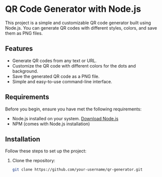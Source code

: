 # QR Code Generator with Node.js

This project is a simple and customizable QR code generator built using Node.js. You can generate QR codes with different styles, colors, and save them as PNG files.

## Features

- Generate QR codes from any text or URL.
- Customize the QR code with different colors for the dots and background.
- Save the generated QR code as a PNG file.
- Simple and easy-to-use command-line interface.

## Requirements

Before you begin, ensure you have met the following requirements:

- Node.js installed on your system. [Download Node.js](https://nodejs.org/)
- NPM (comes with Node.js installation)

## Installation

Follow these steps to set up the project:

1. Clone the repository:

   ```bash
   git clone https://github.com/your-username/qr-generator.git